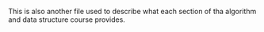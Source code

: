 This is also another file used to describe what each section of tha algorithm and data structure course provides.
